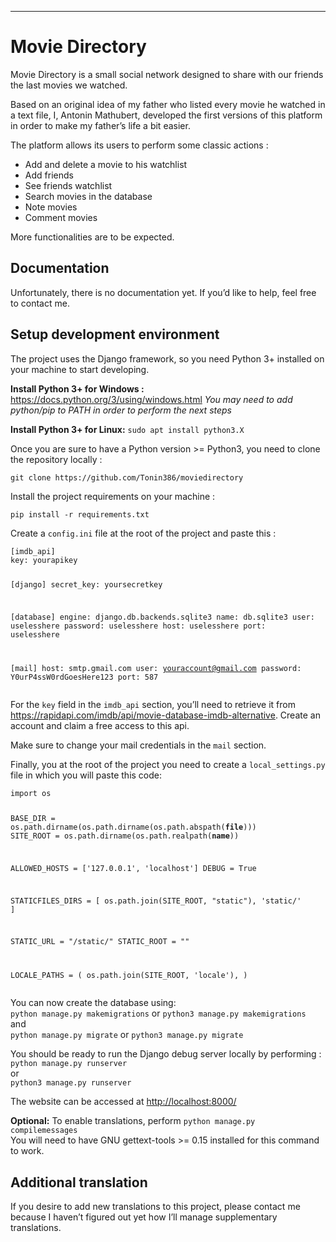 ---
<h1 id="movie-directory">Movie Directory</h1>
<p>Movie Directory is a small social network designed to share with our friends the last movies we watched.</p>
<p>Based on an original idea of my father who listed every movie he watched in a text file, I, Antonin Mathubert, developed the first versions of this platform in order to make my father’s life a bit easier.</p>
<p>The platform allows its users to perform some classic actions :</p>
<ul>
<li>Add and delete a movie to his watchlist</li>
<li>Add friends</li>
<li>See friends watchlist</li>
<li>Search movies in the database</li>
<li>Note movies</li>
<li>Comment movies</li>
</ul>
<p>More functionalities are to be expected.</p>
<h2 id="documentation">Documentation</h2>
<p>Unfortunately, there is no documentation yet. If you’d like to help, feel free to contact me.</p>
<h2 id="setup-development-environment">Setup development environment</h2>
<p>The project uses the Django framework, so you need Python 3+ installed on your machine to start developing.</p>
<p><strong>Install Python 3+ for Windows :</strong> <a href="https://docs.python.org/3/using/windows.html">https://docs.python.org/3/using/windows.html</a> <em>You may need to add python/pip to PATH in order to perform the next steps</em></p>
<p><strong>Install Python 3+ for Linux:</strong> <code>sudo apt install python3.X</code></p>
<p>Once you are sure to have a Python version &gt;= Python3, you need to clone the repository locally :</p>
<p><code>git clone https://github.com/Tonin386/moviedirectory</code></p>
<p>Install the project requirements on your machine :</p>
<p><code>pip install -r requirements.txt</code></p>
<p>Create a <code>config.ini</code> file at the root of the project and paste this :</p>
<pre><code>[imdb_api]
key: yourapikey

[django]
secret_key: yoursecretkey

[database]
engine: django.db.backends.sqlite3
name: db.sqlite3
user: uselesshere
password: uselesshere
host: uselesshere
port: uselesshere

[mail]
host: smtp.gmail.com
user: youraccount@gmail.com
password: Y0urP4ssW0rdGoesHere123
port: 587
</code></pre>
<p>For the <code>key</code> field in the <code>imdb_api</code> section, you’ll need to retrieve it from <a href="https://rapidapi.com/imdb/api/movie-database-imdb-alternative">https://rapidapi.com/imdb/api/movie-database-imdb-alternative</a>. Create an account and claim a free access to this api.</p>
<p>Make sure to change your mail credentials in the <code>mail</code> section.</p>
<p>Finally, you at the root of the project you need to create a <code>local_settings.py</code> file in which you will paste this code:</p>
<pre><code>import os

BASE_DIR = os.path.dirname(os.path.dirname(os.path.abspath(__file__)))
SITE_ROOT = os.path.dirname(os.path.realpath(__name__))

ALLOWED_HOSTS = ['127.0.0.1', 'localhost']
DEBUG = True

STATICFILES_DIRS = [
    os.path.join(SITE_ROOT, "static"),
    'static/'
]

STATIC_URL = "/static/"
STATIC_ROOT = ""

LOCALE_PATHS = ( os.path.join(SITE_ROOT, 'locale'), )
</code></pre>
<p>You can now create the database using:<br>
<code>python manage.py makemigrations</code> or <code>python3 manage.py makemigrations</code><br>
and<br>
<code>python manage.py migrate</code> or <code>python3 manage.py migrate</code></p>
<p>You should be ready to run the Django debug server locally by performing :<br>
<code>python manage.py runserver</code><br>
or<br>
<code>python3 manage.py runserver</code></p>
<p>The website can be accessed at <a href="http://localhost:8000/">http://localhost:8000/</a></p>
<p><strong>Optional:</strong> To enable translations, perform <code>python manage.py compilemessages</code><br>
You will need to have GNU gettext-tools &gt;= 0.15 installed for this command to work.</p>
<h2 id="additional-translation">Additional translation</h2>
<p>If you desire to add new translations to this project, please contact me because I haven’t figured out yet how I’ll manage supplementary translations.</p>

<!--stackedit_data:
eyJoaXN0b3J5IjpbMTM5MTU3OTk3Nyw4NzA0ODkxMV19
-->